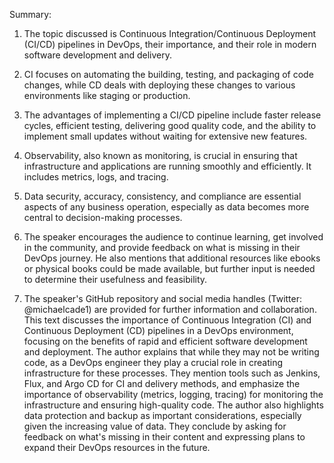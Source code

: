  Summary:

1. The topic discussed is Continuous Integration/Continuous Deployment (CI/CD) pipelines in DevOps, their importance, and their role in modern software development and delivery.

2. CI focuses on automating the building, testing, and packaging of code changes, while CD deals with deploying these changes to various environments like staging or production.

3. The advantages of implementing a CI/CD pipeline include faster release cycles, efficient testing, delivering good quality code, and the ability to implement small updates without waiting for extensive new features.

4. Observability, also known as monitoring, is crucial in ensuring that infrastructure and applications are running smoothly and efficiently. It includes metrics, logs, and tracing.

5. Data security, accuracy, consistency, and compliance are essential aspects of any business operation, especially as data becomes more central to decision-making processes.

6. The speaker encourages the audience to continue learning, get involved in the community, and provide feedback on what is missing in their DevOps journey. He also mentions that additional resources like ebooks or physical books could be made available, but further input is needed to determine their usefulness and feasibility.

7. The speaker's GitHub repository and social media handles (Twitter: @michaelcade1) are provided for further information and collaboration.
 This text discusses the importance of Continuous Integration (CI) and Continuous Deployment (CD) pipelines in a DevOps environment, focusing on the benefits of rapid and efficient software development and deployment. The author explains that while they may not be writing code, as a DevOps engineer they play a crucial role in creating infrastructure for these processes. They mention tools such as Jenkins, Flux, and Argo CD for CI and delivery methods, and emphasize the importance of observability (metrics, logging, tracing) for monitoring the infrastructure and ensuring high-quality code. The author also highlights data protection and backup as important considerations, especially given the increasing value of data. They conclude by asking for feedback on what's missing in their content and expressing plans to expand their DevOps resources in the future.
